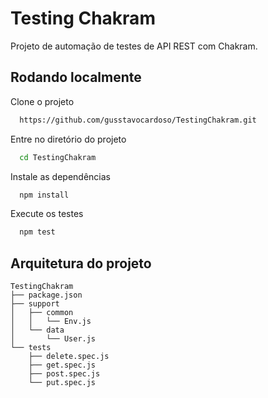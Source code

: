 # Testing Chakram
Projeto de automação de testes de API REST com Chakram.

## Rodando localmente

Clone o projeto

```bash
  https://github.com/gusstavocardoso/TestingChakram.git
```

Entre no diretório do projeto

```bash
  cd TestingChakram
```

Instale as dependências

```bash
  npm install
```

Execute os testes

```bash
  npm test
```
## Arquitetura do projeto
````
TestingChakram
├── package.json
├── support
│   ├── common
│   │   └── Env.js
│   └── data
│       └── User.js
└── tests
    ├── delete.spec.js
    ├── get.spec.js
    ├── post.spec.js
    └── put.spec.js
